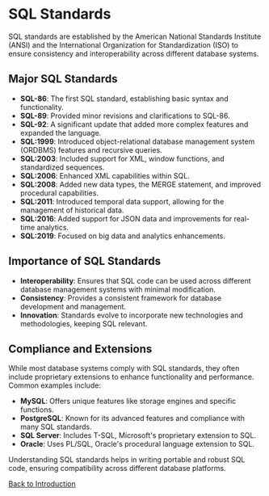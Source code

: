# SQL Standards

SQL standards are established by the American National Standards Institute (ANSI) and the International Organization for Standardization (ISO) to ensure consistency and interoperability across different database systems.

## Major SQL Standards

- **SQL-86**: The first SQL standard, establishing basic syntax and functionality.
- **SQL-89**: Provided minor revisions and clarifications to SQL-86.
- **SQL-92**: A significant update that added more complex features and expanded the language.
- **SQL:1999**: Introduced object-relational database management system (ORDBMS) features and recursive queries.
- **SQL:2003**: Included support for XML, window functions, and standardized sequences.
- **SQL:2006**: Enhanced XML capabilities within SQL.
- **SQL:2008**: Added new data types, the MERGE statement, and improved procedural capabilities.
- **SQL:2011**: Introduced temporal data support, allowing for the management of historical data.
- **SQL:2016**: Added support for JSON data and improvements for real-time analytics.
- **SQL:2019**: Focused on big data and analytics enhancements.

## Importance of SQL Standards

- **Interoperability**: Ensures that SQL code can be used across different database management systems with minimal modification.
- **Consistency**: Provides a consistent framework for database development and management.
- **Innovation**: Standards evolve to incorporate new technologies and methodologies, keeping SQL relevant.

## Compliance and Extensions

While most database systems comply with SQL standards, they often include proprietary extensions to enhance functionality and performance. Common examples include:

- **MySQL**: Offers unique features like storage engines and specific functions.
- **PostgreSQL**: Known for its advanced features and compliance with many SQL standards.
- **SQL Server**: Includes T-SQL, Microsoft's proprietary extension to SQL.
- **Oracle**: Uses PL/SQL, Oracle's procedural language extension to SQL.

Understanding SQL standards helps in writing portable and robust SQL code, ensuring compatibility across different database platforms.

[Back to Introduction](./)

